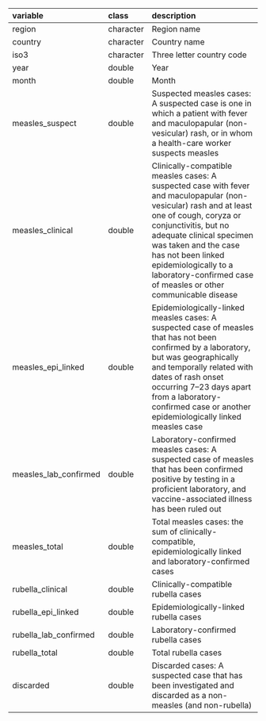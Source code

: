 |variable              |class     |description                           |
|:---------------------|:---------|:-------------------------------------|
|region                |character |Region name  |
|country               |character |Country name |
|iso3                  |character |Three letter country code |
|year                  |double    |Year|
|month                 |double    |Month |
|measles_suspect       |double    |Suspected measles cases: A suspected case is one in which a patient with fever and maculopapular (non-vesicular) rash, or in whom a health-care worker suspects measles  |
|measles_clinical      |double    |Clinically-compatible measles cases: A suspected case with fever and maculopapular (non-vesicular) rash and at least one of cough, coryza or conjunctivitis, but no adequate clinical specimen was taken and the case has not been linked epidemiologically to a laboratory-confirmed case of measles or other communicable disease  |
|measles_epi_linked    |double    |Epidemiologically-linked measles cases: A suspected case of measles that has not been confirmed by a laboratory, but was geographically and temporally related with dates of rash onset occurring 7–23 days apart from a laboratory-confirmed case or another epidemiologically linked measles case |
|measles_lab_confirmed |double    |Laboratory-confirmed measles cases: A suspected case of measles that has been confirmed positive by testing in a proficient laboratory, and vaccine-associated illness has been ruled out  |
|measles_total         |double    |Total measles cases: the sum of clinically-compatible, epidemiologically linked and laboratory-confirmed cases  |
|rubella_clinical      |double    |Clinically-compatible rubella cases  |
|rubella_epi_linked    |double    |Epidemiologically-linked rubella cases |
|rubella_lab_confirmed |double    |Laboratory-confirmed rubella cases |
|rubella_total         |double    |Total rubella cases |
|discarded             |double    |Discarded cases: A suspected case that has been investigated and discarded as a non-measles (and non-rubella) |
